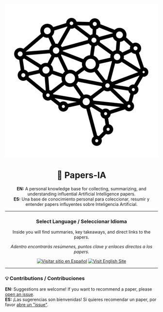 <p align="center">
  <img src="banner.png" alt="Banner de Papers-IA"/>
</p>

<div align="center">

# 🤖 Papers-IA

<p>
  <strong>EN:</strong> A personal knowledge base for collecting, summarizing, and understanding influential Artificial Intelligence papers.
  <br>
  <strong>ES:</strong> Una base de conocimiento personal para coleccionar, resumir y entender papers influyentes sobre Inteligencia Artificial.
</p>

</div>

---

<div align="center">

### Select Language / Seleccionar Idioma

<p>Inside you will find summaries, key takeaways, and direct links to the papers.</p>
<p><em>Adentro encontrarás resúmenes, puntos clave y enlaces directos a los papers.</em></p>

[![Visitar sitio en Español](https://img.shields.io/badge/Language-Español-blue?style=for-the-badge)](./es/README.md)
[![Visit English Site](https://img.shields.io/badge/Language-English-green?style=for-the-badge)](./en/README.md)

</div>

---

### 💡 Contributions / Contribuciones

**EN:** Suggestions are welcome! If you want to recommend a paper, please [open an issue](https://github.com/feliperodriguezborquez/Papers-IA/issues).
<br>
**ES:** ¡Las sugerencias son bienvenidas! Si quieres recomendar un paper, por favor [abre un "issue"](https://github.com/feliperodriguezborquez/Papers-IA/issues).
